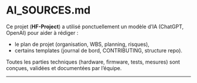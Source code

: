﻿# AI_SOURCES.md

Ce projet (**HF-Project**) a utilisé ponctuellement un modèle d’IA (ChatGPT, OpenAI) pour aider à rédiger :
- le plan de projet (organisation, WBS, planning, risques),
- certains templates (journal de bord, CONTRIBUTING, structure repo).

Toutes les parties techniques (hardware, firmware, tests, mesures) sont conçues, validées et documentées par l’équipe.

---
